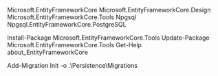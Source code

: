 ﻿Microsoft.EntityFrameworkCore
Microsoft.EntityFrameworkCore.Design
Microsoft.EntityFrameworkCore.Tools
Npgsql
Npgsql.EntityFrameworkCore.PostgreSQL

Install-Package Microsoft.EntityFrameworkCore.Tools
Update-Package Microsoft.EntityFrameworkCore.Tools
Get-Help about_EntityFrameworkCore



Add-Migration Init -o .\Persistence\Migrations

